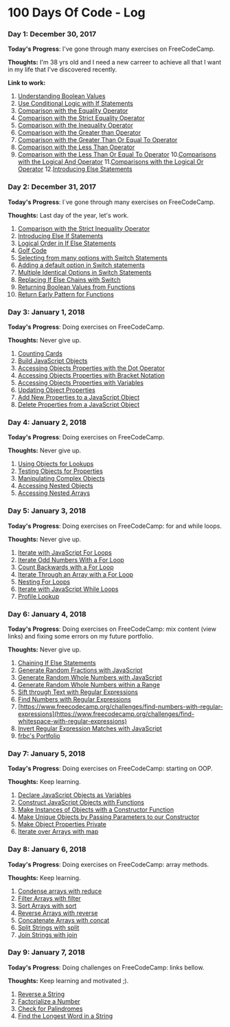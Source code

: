 # 100 Days Of Code - Log

### Day 1: December 30, 2017

**Today's Progress**: I've gone through many exercises on FreeCodeCamp.

**Thoughts:** I'm 38 yrs old and I need a new carreer to achieve all that I want in my life that I've discovered recently.

**Link to work:**
1. [Understanding Boolean Values](https://www.freecodecamp.org/challenges/Understanding-Boolean-Values)
2. [Use Conditional Logic with If Statements](https://www.freecodecamp.org/challenges/Use-Conditional-Logic-with-If-Statements)
3. [Comparison with the Equality Operator](https://www.freecodecamp.org/challenges/Comparison-with-the-Equality-Operator)
4. [Comparison with the Strict Equality Operator](https://www.freecodecamp.org/challenges/Comparison-with-the-Strict-Equality-Operator)
5. [Comparison with the Inequality Operator](https://www.freecodecamp.org/challenges/Comparison-with-the-Inequality-Operator)
6. [Comparison with the Greater than Operator](https://www.freecodecamp.org/challenges/comparison-with-the-greater-than-operator)
7. [Comparison with the Greater Than Or Equal To Operator](https://www.freecodecamp.org/challenges/comparison-with-the-greater-than-or-equal-to-operator)
8. [Comparison with the Less Than Operator](https://www.freecodecamp.org/challenges/comparison-with-the-less-than-operator)
9. [Comparison with the Less Than Or Equal To Operator](https://www.freecodecamp.org/challenges/comparison-with-the-less-than-or-equal-to-operator)
10.[Comparisons with the Logical And Operator](https://www.freecodecamp.org/challenges/comparisons-with-the-logical-and-operator)
11.[Comparisons with the Logical Or Operator](https://www.freecodecamp.org/challenges/comparisons-with-the-logical-or-operator)
12.[Introducing Else Statements](https://www.freecodecamp.org/challenges/introducing-else-statements)

### Day 2: December 31, 2017

**Today's Progress**: I´ve gone through many exercises on FreeCodeCamp.

**Thoughts:** Last day of the year, let's work.

1. [Comparison with the Strict Inequality Operator](https://www.freecodecamp.org/challenges/comparison-with-the-strict-inequality-operator)
2. [Introducing Else If Statements](https://www.freecodecamp.org/challenges/Introducing-Else-If-Statements)
3. [Logical Order in If Else Statements](https://www.freecodecamp.org/challenges/Logical-Order-in-If-Else-Statements)
4. [Golf Code](https://www.freecodecamp.org/challenges/golf-code)
5. [Selecting from many options with Switch Statements](https://www.freecodecamp.org/challenges/selecting-from-many-options-with-switch-statements)
6. [Adding a default option in Switch statements](https://www.freecodecamp.org/challenges/adding-a-default-option-in-switch-statements)
7. [Multiple Identical Options in Switch Statements](https://www.freecodecamp.org/challenges/multiple-identical-options-in-switch-statements)
8. [Replacing If Else Chains with Switch](https://www.freecodecamp.org/challenges/replacing-if-else-chains-with-switch)
9. [Returning Boolean Values from Functions](https://www.freecodecamp.org/challenges/returning-boolean-values-from-functions)
10. [Return Early Pattern for Functions](https://www.freecodecamp.org/challenges/return-early-pattern-for-functions)

### Day 3: January 1, 2018

**Today's Progress**: Doing exercises on FreeCodeCamp.

**Thoughts:** Never give up.

1. [Counting Cards](https://www.freecodecamp.org/challenges/counting-cards)
2. [Build JavaScript Objects](https://www.freecodecamp.org/challenges/build-javascript-objects)
3. [Accessing Objects Properties with the Dot Operator](https://www.freecodecamp.org/challenges/accessing-objects-properties-with-the-dot-operator)
4. [Accessing Objects Properties with Bracket Notation](https://www.freecodecamp.org/challenges/accessing-objects-properties-with-bracket-notation)
5. [Accessing Objects Properties with Variables](https://www.freecodecamp.org/challenges/accessing-objects-properties-with-variables)
6. [Updating Object Properties](https://www.freecodecamp.org/challenges/updating-object-properties)
7. [Add New Properties to a JavaScript Object](https://www.freecodecamp.org/challenges/add-new-properties-to-a-javascript-object)
8. [Delete Properties from a JavaScript Object](https://www.freecodecamp.org/challenges/delete-properties-from-a-javascript-object)

### Day 4: January 2, 2018

**Today's Progress**: Doing exercises on FreeCodeCamp.

**Thoughts:** Never give up.

1. [Using Objects for Lookups](https://www.freecodecamp.org/challenges/Using-Objects-for-Lookups)
2. [Testing Objects for Properties](https://www.freecodecamp.org/challenges/Testing-Objects-for-Properties)
3. [Manipulating Complex Objects](https://www.freecodecamp.org/challenges/manipulating-complex-objects)
4. [Accessing Nested Objects](https://www.freecodecamp.org/challenges/accessing-nested-objects)
5. [Accessing Nested Arrays](https://www.freecodecamp.org/challenges/accessing-nested-arrays)

### Day 5: January 3, 2018

**Today's Progress**: Doing exercises on FreeCodeCamp: for and while loops. 

**Thoughts:** Never give up.

1. [Iterate with JavaScript For Loops](https://www.freecodecamp.org/challenges/iterate-with-javascript-for-loops)
2. [Iterate Odd Numbers With a For Loop](https://www.freecodecamp.org/challenges/iterate-odd-numbers-with-a-for-loop)
3. [Count Backwards with a For Loop](https://www.freecodecamp.org/challenges/count-backwards-with-a-for-loop)
4. [Iterate Through an Array with a For Loop](https://www.freecodecamp.org/challenges/iterate-through-an-array-with-a-for-loop)
5. [Nesting For Loops](https://www.freecodecamp.org/challenges/nesting-for-loops)
6. [Iterate with JavaScript While Loops](https://www.freecodecamp.org/challenges/iterate-with-javascript-while-loops)
7. [Profile Lookup](https://www.freecodecamp.org/challenges/profile-lookup)

### Day 6: January 4, 2018

**Today's Progress**: Doing exercises on FreeCodeCamp: mix content (view links) and fixing some errors on my future portfolio.

**Thoughts:** Never give up.

1. [Chaining If Else Statements](https://www.freecodecamp.org/challenges/chaining-if-else-statements)
2. [Generate Random Fractions with JavaScript](https://www.freecodecamp.org/challenges/generate-random-fractions-with-javascript)
3. [Generate Random Whole Numbers with JavaScript](https://www.freecodecamp.org/challenges/generate-random-whole-numbers-with-javascript)
4. [Generate Random Whole Numbers within a Range](https://www.freecodecamp.org/challenges/generate-random-whole-numbers-within-a-range)
5. [Sift through Text with Regular Expressions](https://www.freecodecamp.org/challenges/sift-through-text-with-regular-expressions)
6. [Find Numbers with Regular Expressions](https://www.freecodecamp.org/challenges/find-numbers-with-regular-expressions)
7. [https://www.freecodecamp.org/challenges/find-numbers-with-regular-expressions](https://www.freecodecamp.org/challenges/find-whitespace-with-regular-expressions)
8. [Invert Regular Expression Matches with JavaScript](https://www.freecodecamp.org/challenges/invert-regular-expression-matches-with-javascript)
9. [frbc's Portfolio](https://codepen.io/frbc/pen/wPPzbN)

### Day 7: January 5, 2018

**Today's Progress**: Doing exercises on FreeCodeCamp: starting on OOP.

**Thoughts:** Keep learning.

1. [Declare JavaScript Objects as Variables](https://www.freecodecamp.org/challenges/declare-javascript-objects-as-variables)
2. [Construct JavaScript Objects with Functions](https://www.freecodecamp.org/challenges/construct-javascript-objects-with-functions)
3. [Make Instances of Objects with a Constructor Function](https://www.freecodecamp.org/challenges/make-instances-of-objects-with-a-constructor-function)
4. [Make Unique Objects by Passing Parameters to our Constructor](https://www.freecodecamp.org/challenges/make-unique-objects-by-passing-parameters-to-our-constructor)
5. [Make Object Properties Private](https://www.freecodecamp.org/challenges/make-object-properties-private)
6. [Iterate over Arrays with map](https://www.freecodecamp.org/challenges/iterate-over-arrays-with-map)

### Day 8: January 6, 2018

**Today's Progress**: Doing exercises on FreeCodeCamp: array methods.

**Thoughts:** Keep learning.

1. [Condense arrays with reduce](https://www.freecodecamp.org/challenges/condense-arrays-with-reduce)
2. [Filter Arrays with filter](https://www.freecodecamp.org/challenges/filter-arrays-with-filter)
3. [Sort Arrays with sort](https://www.freecodecamp.org/challenges/sort-arrays-with-sort)
4. [Reverse Arrays with reverse](https://www.freecodecamp.org/challenges/reverse-arrays-with-reverse)
5. [Concatenate Arrays with concat](https://www.freecodecamp.org/challenges/concatenate-arrays-with-concat)
6. [Split Strings with split](https://www.freecodecamp.org/challenges/split-strings-with-split)
7. [Join Strings with join](https://www.freecodecamp.org/challenges/join-strings-with-join)

### Day 9: January 7, 2018

**Today's Progress**: Doing challenges on FreeCodeCamp: links bellow.

**Thoughts:** Keep learning and motivated ;).

1. [Reverse a String](https://www.freecodecamp.org/challenges/reverse-a-string)
2. [Factorialize a Number](https://www.freecodecamp.org/challenges/factorialize-a-number)
3. [Check for Palindromes](https://www.freecodecamp.org/challenges/check-for-palindromes)
4. [Find the Longest Word in a String](https://www.freecodecamp.org/challenges/find-the-longest-word-in-a-string)
